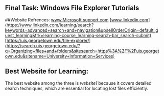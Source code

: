 ## Final Task: Windows File Explorer Tutorials

##Website Refrences:
[www.Microsoft support.com](https://www.microsoft.com/en-us/search/explore?q=Basic+file+management)
[www.linkedin.com](https://www.linkedin.com/learning/search?keywords=advanced+search+and+navigation&upsellOrderOrigin=default_guest_learning&trk=learning-course_learning-search-bar_search-submit)
[https://uis.georgetown.edu/file-explorer/](https://search.uis.georgetown.edu/?q=Organizing+files+and+folders&sitesearch=https%3A%2F%2Fuis.georgetown.edu&sitename=University+Information+Services)

## Best Website for Learning:
The best website among the three is *website1* because it covers detailed search techniques, which are essential for locating lost files efficiently.
